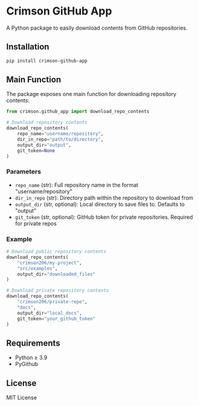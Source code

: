 # Crimson GitHub App

A Python package to easily download contents from GitHub repositories.

## Installation

```bash
pip install crimson-github-app
```

## Main Function

The package exposes one main function for downloading repository contents:

```python
from crimson.github_app import download_repo_contents

# Download repository contents
download_repo_contents(
    repo_name="username/repository",
    dir_in_repo="path/to/directory",
    output_dir="output",
    git_token=None
)
```

### Parameters

- `repo_name` (str): Full repository name in the format "username/repository"
- `dir_in_repo` (str): Directory path within the repository to download from
- `output_dir` (str, optional): Local directory to save files to. Defaults to "output"
- `git_token` (str, optional): GitHub token for private repositories. Required for private repos

### Example

```python
# Download public repository contents
download_repo_contents(
    "crimson206/my-project",
    "src/examples",
    output_dir="downloaded_files"
)

# Download private repository contents
download_repo_contents(
    "crimson206/private-repo",
    "docs",
    output_dir="local_docs",
    git_token="your_github_token"
)
```

## Requirements

- Python ≥ 3.9
- PyGithub

## License

MIT License
